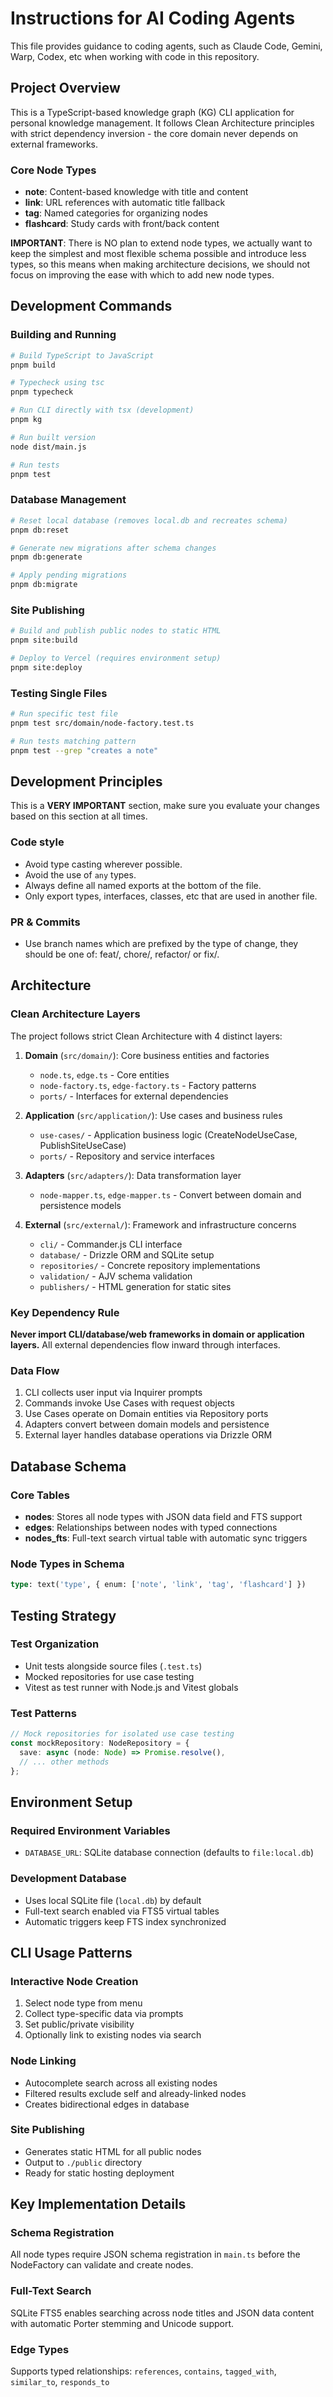 # Instructions for AI Coding Agents

This file provides guidance to coding agents, such as Claude Code, Gemini, Warp,
Codex, etc when working with code in this repository.

## Project Overview

This is a TypeScript-based knowledge graph (KG) CLI application for personal
knowledge management. It follows Clean Architecture principles with strict
dependency inversion - the core domain never depends on external frameworks.

### Core Node Types

- **note**: Content-based knowledge with title and content
- **link**: URL references with automatic title fallback
- **tag**: Named categories for organizing nodes
- **flashcard**: Study cards with front/back content

**IMPORTANT**: There is NO plan to extend node types, we actually want to keep
the simplest and most flexible schema possible and introduce less types, so this
means when making architecture decisions, we should not focus on improving the
ease with which to add new node types.

## Development Commands

### Building and Running

```bash
# Build TypeScript to JavaScript
pnpm build

# Typecheck using tsc
pnpm typecheck

# Run CLI directly with tsx (development)
pnpm kg

# Run built version
node dist/main.js

# Run tests
pnpm test
```

### Database Management

```bash
# Reset local database (removes local.db and recreates schema)
pnpm db:reset

# Generate new migrations after schema changes
pnpm db:generate

# Apply pending migrations
pnpm db:migrate
```

### Site Publishing

```bash
# Build and publish public nodes to static HTML
pnpm site:build

# Deploy to Vercel (requires environment setup)
pnpm site:deploy
```

### Testing Single Files

```bash
# Run specific test file
pnpm test src/domain/node-factory.test.ts

# Run tests matching pattern
pnpm test --grep "creates a note"
```

## Development Principles

This is a **VERY IMPORTANT** section, make sure you evaluate your changes based
on this section at all times.

### Code style

- Avoid type casting wherever possible.
- Avoid the use of `any` types.
- Always define all named exports at the bottom of the file.
- Only export types, interfaces, classes, etc that are used in another file.

### PR & Commits

- Use branch names which are prefixed by the type of change, they should be one
  of: feat/, chore/, refactor/ or fix/.

## Architecture

### Clean Architecture Layers

The project follows strict Clean Architecture with 4 distinct layers:

1. **Domain** (`src/domain/`): Core business entities and factories
   - `node.ts`, `edge.ts` - Core entities
   - `node-factory.ts`, `edge-factory.ts` - Factory patterns
   - `ports/` - Interfaces for external dependencies

2. **Application** (`src/application/`): Use cases and business rules
   - `use-cases/` - Application business logic (CreateNodeUseCase,
     PublishSiteUseCase)
   - `ports/` - Repository and service interfaces

3. **Adapters** (`src/adapters/`): Data transformation layer
   - `node-mapper.ts`, `edge-mapper.ts` - Convert between domain and persistence
     models

4. **External** (`src/external/`): Framework and infrastructure concerns
   - `cli/` - Commander.js CLI interface
   - `database/` - Drizzle ORM and SQLite setup
   - `repositories/` - Concrete repository implementations
   - `validation/` - AJV schema validation
   - `publishers/` - HTML generation for static sites

### Key Dependency Rule

**Never import CLI/database/web frameworks in domain or application layers.**
All external dependencies flow inward through interfaces.

### Data Flow

1. CLI collects user input via Inquirer prompts
2. Commands invoke Use Cases with request objects
3. Use Cases operate on Domain entities via Repository ports
4. Adapters convert between domain models and persistence
5. External layer handles database operations via Drizzle ORM

## Database Schema

### Core Tables

- **nodes**: Stores all node types with JSON data field and FTS support
- **edges**: Relationships between nodes with typed connections
- **nodes_fts**: Full-text search virtual table with automatic sync triggers

### Node Types in Schema

```sql
type: text('type', { enum: ['note', 'link', 'tag', 'flashcard'] })
```

## Testing Strategy

### Test Organization

- Unit tests alongside source files (`.test.ts`)
- Mocked repositories for use case testing
- Vitest as test runner with Node.js and Vitest globals

### Test Patterns

```typescript
// Mock repositories for isolated use case testing
const mockRepository: NodeRepository = {
  save: async (node: Node) => Promise.resolve(),
  // ... other methods
};
```

## Environment Setup

### Required Environment Variables

- `DATABASE_URL`: SQLite database connection (defaults to `file:local.db`)

### Development Database

- Uses local SQLite file (`local.db`) by default
- Full-text search enabled via FTS5 virtual tables
- Automatic triggers keep FTS index synchronized

## CLI Usage Patterns

### Interactive Node Creation

1. Select node type from menu
2. Collect type-specific data via prompts
3. Set public/private visibility
4. Optionally link to existing nodes via search

### Node Linking

- Autocomplete search across all existing nodes
- Filtered results exclude self and already-linked nodes
- Creates bidirectional edges in database

### Site Publishing

- Generates static HTML for all public nodes
- Output to `./public` directory
- Ready for static hosting deployment

## Key Implementation Details

### Schema Registration

All node types require JSON schema registration in `main.ts` before the
NodeFactory can validate and create nodes.

### Full-Text Search

SQLite FTS5 enables searching across node titles and JSON data content with
automatic Porter stemming and Unicode support.

### Edge Types

Supports typed relationships: `references`, `contains`, `tagged_with`,
`similar_to`, `responds_to`
